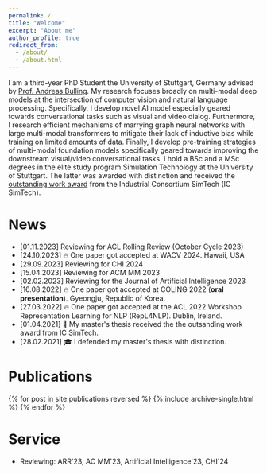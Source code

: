 ```yaml
---
permalink: /
title: "Welcome"
excerpt: "About me"
author_profile: true
redirect_from: 
  - /about/
  - /about.html
---
```


I am a third-year PhD Student the University of Stuttgart, Germany advised by [Prof. Andreas Bulling](https://perceptualui.org/people/bulling/). My research focuses broadly on multi-modal deep models at the intersection of computer vision and natural language processing. Specifically, I develop novel AI model especially geared towards conversational tasks such as visual and video dialog. Furthermore, I research efficient mechanisms of marrying graph neural networks with large multi-modal transformers to mitigate their lack of inductive bias while training on limited amounts of data. Finally, I develop pre-training strategies of multi-modal foundation models specifically geared towards improving the downstream visual/video conversational tasks.
I hold a BSc and a MSc degrees in the elite study program Simulation Technology at the University of Stuttgart. The latter was awarded with distinction and received the [outstanding work award](https://www.simtech.uni-stuttgart.de/press/IC-SimTech-honors-outstanding-theses-00001/) from the Industrial Consortium SimTech (IC SimTech).

News
======
* [01.11.2023] Reviewing for ACL Rolling Review (October Cycle 2023)
* [24.10.2023] 🔥 One paper got accepted at WACV 2024. Hawaii, USA
* [29.09.2023] Reviewing for CHI 2024
* [15.04.2023] Reviewing for ACM MM 2023
* [02.02.2023] Reviewing for the Journal of Artificial Intelligence 2023
* [16.08.2022] 🔥 One paper got accepted at COLING 2022 (**oral presentation**). Gyeongju, Republic of Korea.
* [27.03.2022] 🔥 One paper got accepted at the ACL 2022 Workshop Representation Learning for NLP (RepL4NLP). Dublin, Ireland.
* [01.04.2021] 🥇 My master's thesis received the the outsanding work award from IC SimTech.
* [28.02.2021] 🎓 I defended my master's thesis with distinction.

Publications
======
{% for post in site.publications reversed %}
  {% include archive-single.html %}
{% endfor %}

Service
======
* Reviewing: ARR'23, AC MM'23, Artificial Intelligence'23, CHI'24
